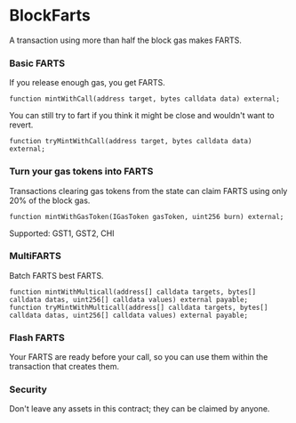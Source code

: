 # BlockFarts
A transaction using more than half the block gas makes FARTS.

### Basic FARTS
If you release enough gas, you get FARTS.
```
function mintWithCall(address target, bytes calldata data) external;
```
You can still try to fart if you think it might be close and wouldn't want to revert.
```
function tryMintWithCall(address target, bytes calldata data) external;
```

### Turn your gas tokens into FARTS
Transactions clearing gas tokens from the state can claim FARTS using only 20% of the block gas.
```
function mintWithGasToken(IGasToken gasToken, uint256 burn) external;
```
Supported: GST1, GST2, CHI

### MultiFARTS
Batch FARTS best FARTS.
```
function mintWithMulticall(address[] calldata targets, bytes[] calldata datas, uint256[] calldata values) external payable;
function tryMintWithMulticall(address[] calldata targets, bytes[] calldata datas, uint256[] calldata values) external payable;
```

### Flash FARTS
Your FARTS are ready before your call, so you can use them within the transaction that creates them.

### Security
Don't leave any assets in this contract; they can be claimed by anyone.
